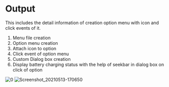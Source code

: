 # Output
This includes the detail information of creation option menu with icon and click events of it.
1. Menu file creation
2. Option menu creation
3. Attach icon to option
4. Click event of option menu
5. Custom Dialog box creation
6. Display battery charging status with the help of seekbar in dialog box on click of option

![0](https://user-images.githubusercontent.com/73543054/118282800-494d0d00-b4ec-11eb-947c-b3df6c548b29.png)
![Screenshot_20210513-170650](https://user-images.githubusercontent.com/73543054/118282862-5a961980-b4ec-11eb-8fa9-d66c5f2309fe.png)



